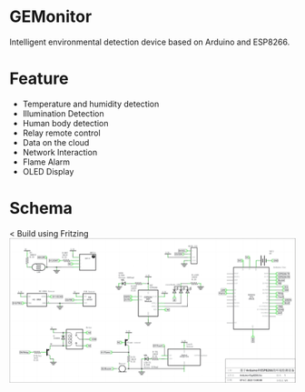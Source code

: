 # GEMonitor
Intelligent environmental detection device based on Arduino and ESP8266.

# Feature
- Temperature and humidity detection
- Illumination Detection
- Human body detection
- Relay remote control
- Data on the cloud
- Network Interaction
- Flame Alarm
- OLED Display

# Schema
< Build using Fritzing
![Project Schema](https://github.com/NeterAlex/GEMonitor/blob/main/GEMonitor%20Schema.png)
